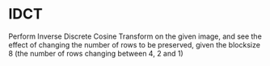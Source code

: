 # IDCT
Perform Inverse Discrete Cosine Transform on the given image, and see the effect of changing the number of rows to be preserved, given the blocksize 8 (the number of rows changing between 4, 2 and 1)
